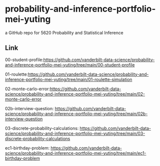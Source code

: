 # probability-and-inference-portfolio-mei-yuting
a GitHub repo for 5620 Probability and Statistical Inference

## Link
00-student-profile:https://github.com/vanderbilt-data-science/probability-and-inference-portfolio-mei-yuting/tree/main/00-student-profile

01-roulette:https://github.com/vanderbilt-data-science/probability-and-inference-portfolio-mei-yuting/tree/main/01-roulette-simulation

02-monte-carlo-error:https://github.com/vanderbilt-data-science/probability-and-inference-portfolio-mei-yuting/tree/main/02-monte-carlo-error

02b-interview-question: https://github.com/vanderbilt-data-science/probability-and-inference-portfolio-mei-yuting/tree/main/02b-interview-question

03-discrete-probability-calculations: https://github.com/vanderbilt-data-science/probability-and-inference-portfolio-mei-yuting/tree/main/03-discrete-probability-calculations

ec1-birthday-problem: https://github.com/vanderbilt-data-science/probability-and-inference-portfolio-mei-yuting/tree/main/ec1-birthday-problem
